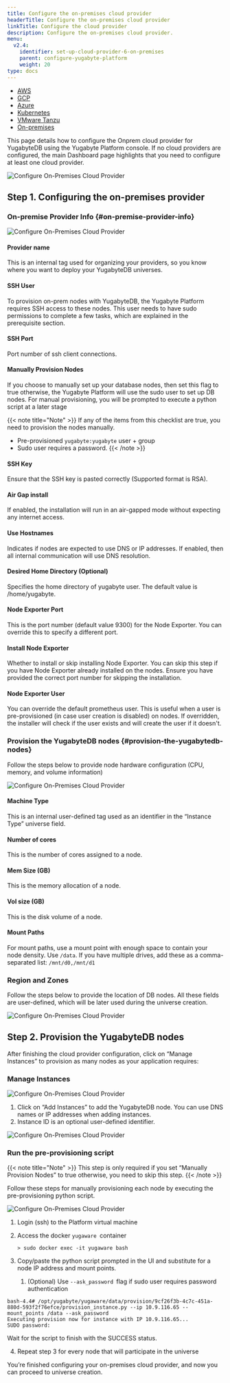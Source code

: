 ```yaml
---
title: Configure the on-premises cloud provider
headerTitle: Configure the on-premises cloud provider
linkTitle: Configure the cloud provider
description: Configure the on-premises cloud provider.
menu:
  v2.4:
    identifier: set-up-cloud-provider-6-on-premises
    parent: configure-yugabyte-platform
    weight: 20
type: docs
---
```


<ul class="nav nav-tabs-alt nav-tabs-yb">

  <li>
    <a href="/preview/yugabyte-platform/configure-yugabyte-platform/set-up-cloud-provider/aws" class="nav-link">
      <i class="fab fa-aws"></i>
      AWS
    </a>
  </li>

  <li>
    <a href="/preview/yugabyte-platform/configure-yugabyte-platform/set-up-cloud-provider/gcp" class="nav-link">
      <i class="fab fa-google" aria-hidden="true"></i>
      GCP
    </a>
  </li>

  <li>
    <a href="/preview/yugabyte-platform/configure-yugabyte-platform/set-up-cloud-provider/azure" class="nav-link">
      <i class="icon-azure" aria-hidden="true"></i>
      Azure
    </a>
  </li>

  <li>
    <a href="/preview/yugabyte-platform/configure-yugabyte-platform/set-up-cloud-provider/kubernetes" class="nav-link">
      <i class="fas fa-cubes" aria-hidden="true"></i>
      Kubernetes
    </a>
  </li>

  <li>
    <a href="/preview/yugabyte-platform/configure-yugabyte-platform/set-up-cloud-provider/vmware-tanzu" class="nav-link">
      <i class="fas fa-cubes" aria-hidden="true"></i>
      VMware Tanzu
    </a>
  </li>

  <li>
    <a href="/preview/yugabyte-platform/configure-yugabyte-platform/set-up-cloud-provider/on-premises" class="nav-link active">
      <i class="fas fa-building"></i>
      On-premises
    </a>
  </li>

</ul>

This page details how to configure the Onprem cloud provider for YugabyteDB using the Yugabyte Platform console. If no cloud providers are configured, the main Dashboard page highlights that you need to configure at least one cloud provider.


![Configure On-Premises Cloud Provider](/images/ee/onprem/configure-onprem-0.png)

## Step 1. Configuring the on-premises provider


### On-premise Provider Info {#on-premise-provider-info}


![Configure On-Premises Cloud Provider](/images/ee/onprem/configure-onprem-1.png)

#### Provider name

This is an internal tag used for organizing your providers, so you know where you want to deploy your YugabyteDB universes.

#### SSH User

To provision on-prem nodes with YugabyteDB, the Yugabyte Platform requires SSH access to these nodes. This user needs to have sudo permissions to complete a few tasks, which are explained in the prerequisite section.

#### SSH Port

Port number of ssh client connections.

#### Manually Provision Nodes

If you choose to manually set up your database nodes, then set this flag to true otherwise, the Yugabyte Platform will use the sudo user to set up DB nodes. For manual provisioning, you will be prompted to execute a python script at a later stage

{{< note title="Note" >}}
If any of the items from this checklist are true, you need to provision the nodes manually.
*   Pre-provisioned `yugabyte:yugabyte` user + group
*   Sudo user requires a password.
{{< /note >}}

#### SSH Key
Ensure that the SSH key is pasted correctly (Supported format is RSA).

#### Air Gap install
If enabled, the installation will run in an air-gapped mode without expecting any internet access.

#### Use Hostnames
Indicates if nodes are expected to use DNS or IP addresses. If enabled, then all internal communication will use DNS resolution.

#### Desired Home Directory (Optional)
Specifies the home directory of yugabyte user. The default value is /home/yugabyte.

#### Node Exporter Port
This is the port number (default value 9300) for the Node Exporter. You can override this to specify a different port.

#### Install Node Exporter
Whether to install or skip installing Node Exporter. You can skip this step if you have Node Exporter already installed on the nodes. Ensure you have provided the correct port number for skipping the installation.

#### Node Exporter User
You can override the default prometheus user. This is useful when a user is pre-provisioned (in case user creation is disabled) on nodes. If overridden, the installer will check if the user exists and will create the user if it doesn't.

### Provision the YugabyteDB nodes {#provision-the-yugabytedb-nodes}

Follow the steps below to provide node hardware configuration (CPU, memory, and volume information)

![Configure On-Premises Cloud Provider](/images/ee/onprem/configure-onprem-2.png)

#### Machine Type

This is an internal user-defined tag used as an identifier in the “Instance Type” universe field.

#### Number of cores

This is the number of cores assigned to a node.

#### Mem Size (GB)

This is the memory allocation of a node.

#### Vol size (GB)

This is the disk volume of a node.

#### Mount Paths

For mount paths, use a mount point with enough space to contain your node density. Use `/data`. If you have multiple drives, add these as a comma-separated list: `/mnt/d0,/mnt/d1`


### Region and Zones

Follow the steps below to provide the location of DB nodes. All these fields are user-defined, which will be later used during the universe creation.


![Configure On-Premises Cloud Provider](/images/ee/onprem/configure-onprem-3.png)

## Step 2. Provision the YugabyteDB nodes

After finishing the cloud provider configuration, click on “Manage Instances” to provision as many nodes as your application requires:


### Manage Instances

![Configure On-Premises Cloud Provider](/images/ee/onprem/configure-onprem-4.png)

1. Click on “Add Instances” to add the YugabyteDB node. You can use DNS names or IP addresses when adding instances.
2. Instance ID is an optional user-defined identifier.

![Configure On-Premises Cloud Provider](/images/ee/onprem/configure-onprem-5.png)

### Run the pre-provisioning script

{{< note title="Note" >}}
This step is only required if you set “Manually Provision Nodes” to true otherwise, you need to skip this step.
{{< /note >}}

Follow these steps for manually provisioning each node by executing the pre-provisioning python script.


![Configure On-Premises Cloud Provider](/images/ee/onprem/configure-onprem-6.png)

1. Login (ssh) to the Platform virtual machine
2. Access the docker `yugaware `container

    ```
    > sudo docker exec -it yugaware bash
    ```


3. Copy/paste the python script prompted in the UI and substitute for a node IP address and mount points.
    1. (Optional) Use `--ask_password `flag if sudo user requires password authentication


```
bash-4.4# /opt/yugabyte/yugaware/data/provision/9cf26f3b-4c7c-451a-880d-593f2f76efce/provision_instance.py --ip 10.9.116.65 --mount_points /data --ask_password
Executing provision now for instance with IP 10.9.116.65...
SUDO password:
```


Wait for the script to finish with the SUCCESS status.


4. Repeat step 3 for every node that will participate in the universe

You’re finished configuring your on-premises cloud provider, and now you can proceed to universe creation.
